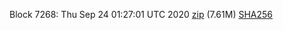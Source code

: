 Block 7268: Thu Sep 24 01:27:01 UTC 2020 [zip](https://github.com/kyancoin/KYAN/releases/download/v0.15.0.0.k/bootstrap.zip) (7.61M) [SHA256](https://raw.githubusercontent.com/kyancoin/KYAN/master/bootstrap/sha256.txt)

